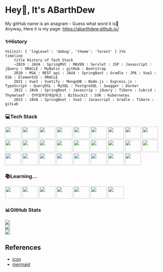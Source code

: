 # Hey👋, It's ABarthDew
My gitHub name is an anagram - Guess what word it is🤣   
Anyway, Here it is my page: https://abarthdew.github.io/

### ✨History
```mermaid
%%{init: { 'logLevel': 'debug', 'theme': 'forest' } }%%
timeline
    title History of Tech Stack
    ~2019 : JAVA : SpringMVC : MAVEN : Servlet : JSP : Javascript : jQuery : ORACLE : MyBatis : gitHub : Bootstrap
    2020 : MSA : REST api : JAVA : SpringBoot : Gradle : JPA : Vue2 : ES6 : ElementUI : ORACLE
    2021 : Vue3 : Vuetify : MongoDB : Node.js : Express.js : TypeScript : QueryDSL : MySQL : PostgreSQL : Swagger : Docker
    2022 : JAVA : SpringBoot : Javascrip : jQuery : Tibero : Cubrid : Thymeleaf : 전자정부프레임워크 : Bitbuckit : SVN : Kubernetes
    2023 : JAVA : SpringBoot : Vue2 : Javascript : Gradle : Tibero : gitLab
```

### 💻Tech Stack
<div align="left">
  <!-- back -->
  <img src="https://cdn.jsdelivr.net/gh/devicons/devicon/icons/java/java-original.svg" height="40" width="52"/>
  <img src="https://cdn.jsdelivr.net/gh/devicons/devicon/icons/spring/spring-original.svg" height="40" width="52"/>
  <img src="https://cdn.jsdelivr.net/gh/devicons/devicon/icons/gradle/gradle-plain.svg" height="40" width="52"/>
  <img src="https://cdn.jsdelivr.net/gh/devicons/devicon/icons/nodejs/nodejs-original.svg" height="40" width="52"/>
  <img src="https://cdn.jsdelivr.net/gh/devicons/devicon/icons/express/express-original.svg" height="40" width="52"/>

  <!-- front -->
  <img src="https://cdn.jsdelivr.net/gh/devicons/devicon/icons/jquery/jquery-original.svg" height="40" width="52"/>
  <img src="https://cdn.jsdelivr.net/gh/devicons/devicon/icons/vuejs/vuejs-original.svg" height="40" width="52"/>
  <img src="https://cdn.jsdelivr.net/gh/devicons/devicon/icons/javascript/javascript-original.svg" height="40" width="52"/>
  
  <!-- db -->
  <img src="https://cdn.jsdelivr.net/gh/devicons/devicon/icons/mysql/mysql-original.svg" height="40" width="52"/>
  <img src="https://cdn.jsdelivr.net/gh/devicons/devicon/icons/mongodb/mongodb-original.svg" height="40" width="52"/>
  <img src="https://cdn.jsdelivr.net/gh/devicons/devicon/icons/postgresql/postgresql-original-wordmark.svg" height="40" width="52"/>
  <img src="https://cdn.jsdelivr.net/gh/devicons/devicon/icons/oracle/oracle-original.svg" height="40" width="52"/>
  
  <!-- deploy -->
  <img src="https://cdn.jsdelivr.net/gh/devicons/devicon/icons/docker/docker-original.svg" height="40" width="52"/>
  <img src="https://cdn.jsdelivr.net/gh/devicons/devicon/icons/azure/azure-original.svg" height="40" width="52"/>
  
  <!-- tdd -->
  <img src="https://cdn.svgporn.com/logos/swagger.svg" height="40" width="52"/>
 
  <!-- git -->
  <img src="https://cdn.jsdelivr.net/gh/devicons/devicon/icons/bash/bash-original.svg" height="40" width="52"/>
  <img src="https://cdn.jsdelivr.net/gh/devicons/devicon/icons/git/git-original.svg" height="40" width="52"/>
  <img src="https://cdn.jsdelivr.net/gh/devicons/devicon/icons/github/github-original.svg" height="40" width="52"/>
  <img src="https://cdn.jsdelivr.net/gh/devicons/devicon/icons/gitlab/gitlab-original.svg"  height="40" width="52"/>
  <img src="https://cdn.jsdelivr.net/gh/devicons/devicon/icons/bitbucket/bitbucket-original.svg"  height="40" width="52"/>

  <!-- etc -->
  <img src="https://cdn.jsdelivr.net/gh/devicons/devicon/icons/figma/figma-original.svg" height="40" width="52"/>
  <img src="https://cdn.jsdelivr.net/gh/devicons/devicon/icons/bootstrap/bootstrap-original.svg" height="40" width="52"/>
  <img src="https://cdn.jsdelivr.net/gh/devicons/devicon/icons/appwrite/appwrite-original.svg" height="40" width="52"/>
  <img src="https://cdn.jsdelivr.net/gh/devicons/devicon/icons/css3/css3-original.svg" height="40" width="52"/>
  <img src="https://cdn.jsdelivr.net/gh/devicons/devicon/icons/tailwindcss/tailwindcss-original-wordmark.svg" height="40" width="52"/>
  <img src="https://cdn.jsdelivr.net/gh/devicons/devicon/icons/html5/html5-original.svg" height="40" width="52"/>
</div>

### 📚Learning...
<div>
  <img src="https://cdn.jsdelivr.net/gh/devicons/devicon/icons/python/python-original.svg" height="40" width="52"/>
  <img src="https://cdn.jsdelivr.net/gh/devicons/devicon/icons/typescript/typescript-original.svg" height="40" width="52"/>
  <img src="https://cdn.jsdelivr.net/gh/devicons/devicon/icons/graphql/graphql-plain.svg" height="40" width="52"/>
  <img src="https://cdn.jsdelivr.net/gh/devicons/devicon/icons/redux/redux-original.svg" height="40" width="52"/>
  <img src="https://cdn.jsdelivr.net/gh/devicons/devicon/icons/react/react-original.svg" height="40" width="52"/>
  <img src="https://cdn.jsdelivr.net/gh/devicons/devicon/icons/nginx/nginx-original.svg" height="40" width="52"/>
  <img src="https://cdn.jsdelivr.net/gh/devicons/devicon/icons/kubernetes/kubernetes-plain.svg" height="40" width="52"/>
</div>

### 📊GitHub Stats
![](https://github-readme-stats.vercel.app/api?username=abarthdew&theme=darcula&hide_border=false&include_all_commits=true&count_private=true)<br/>
![](https://github-readme-streak-stats.herokuapp.com/?user=abarthdew&theme=darcula&hide_border=false)<br/>
![](https://github-readme-stats.vercel.app/api/top-langs/?username=abarthdew&theme=darcula&hide_border=false&include_all_commits=true&count_private=true&layout=compact)

## References
- [icon](https://devicon.dev/)
- [mermaid](https://mermaid.js.org/syntax/timeline.html)

